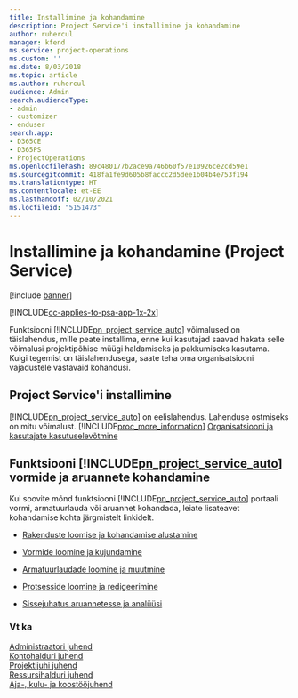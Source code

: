 ```yaml
---
title: Installimine ja kohandamine
description: Project Service'i installimine ja kohandamine
author: ruhercul
manager: kfend
ms.service: project-operations
ms.custom: ''
ms.date: 8/03/2018
ms.topic: article
ms.author: ruhercul
audience: Admin
search.audienceType:
- admin
- customizer
- enduser
search.app:
- D365CE
- D365PS
- ProjectOperations
ms.openlocfilehash: 89c480177b2ace9a746b60f57e10926ce2cd59e1
ms.sourcegitcommit: 418fa1fe9d605b8faccc2d5dee1b04b4e753f194
ms.translationtype: HT
ms.contentlocale: et-EE
ms.lasthandoff: 02/10/2021
ms.locfileid: "5151473"
---
```

# <a name="install-and-customize-project-service"></a>Installimine ja kohandamine (Project Service)

[!include [banner](../includes/psa-now-project-operations.md)]

[!INCLUDE[cc-applies-to-psa-app-1x-2x](../includes/cc-applies-to-psa-app-1x-2x.md)]

Funktsiooni [!INCLUDE[pn_project_service_auto](../includes/pn-project-service-auto.md)] võimalused on täislahendus, mille peate installima, enne kui kasutajad saavad hakata selle võimalusi projektipõhise müügi haldamiseks ja pakkumiseks kasutama. Kuigi tegemist on täislahendusega, saate teha oma organisatsiooni vajadustele vastavaid kohandusi.  
<!-- TODO: I expect to find the information on how to get and install this here. Please find that and add it here. Same for Project Service.--> 
  
## <a name="install-project-service"></a>Project Service'i installimine  
 [!INCLUDE[pn_project_service_auto](../includes/pn-project-service-auto.md)] on eelislahendus. Lahenduse ostmiseks on mitu võimalust. [!INCLUDE[proc_more_information](../includes/proc-more-information.md)] [Organisatsiooni ja kasutajate kasutuselevõtmine](https://docs.microsoft.com/dynamics365/customerengagement/on-premises/admin/onboard-your-organization-and-users-to-dynamics-365-online)  
  
## <a name="customize-pn_project_service_auto-forms-and-reports"></a>Funktsiooni [!INCLUDE[pn_project_service_auto](../includes/pn-project-service-auto.md)] vormide ja aruannete kohandamine  
 Kui soovite mõnd funktsiooni [!INCLUDE[pn_project_service_auto](../includes/pn-project-service-auto.md)] portaali vormi, armatuurlauda või aruannet kohandada, leiate lisateavet  kohandamise kohta järgmistelt linkidelt.  
  
- [Rakenduste loomise ja kohandamise alustamine](https://docs.microsoft.com/dynamics365/customerengagement/on-premises/customize/getting-started-customization)  
  
- [Vormide loomine ja kujundamine](https://docs.microsoft.com/dynamics365/customerengagement/on-premises/customize/create-design-forms)  
  
- [Armatuurlaudade loomine ja muutmine](https://docs.microsoft.com/dynamics365/customerengagement/on-premises/customize/create-edit-dashboards)  
  
- [Protsesside loomine ja redigeerimine](https://docs.microsoft.com/dynamics365/customerengagement/on-premises/customize/guide-staff-through-common-tasks-processes)  
  
- [Sissejuhatus aruannetesse ja analüüsi](https://docs.microsoft.com/dynamics365/customerengagement/on-premises/analytics/reporting-analytics-with-dynamics-365)  
  
### <a name="see-also"></a>Vt ka  
 [Administraatori juhend](../psa/admin-guide.md)   
 [Kontohalduri juhend](../psa/account-manager-guide.md)   
 [Projektijuhi juhend](../psa/project-manager-guide.md)   
 [Ressursihalduri juhend](../psa/resource-manager-guide.md)   
 [Aja-, kulu- ja koostööjuhend](../psa/time-expense-collaboration-guide.md)
